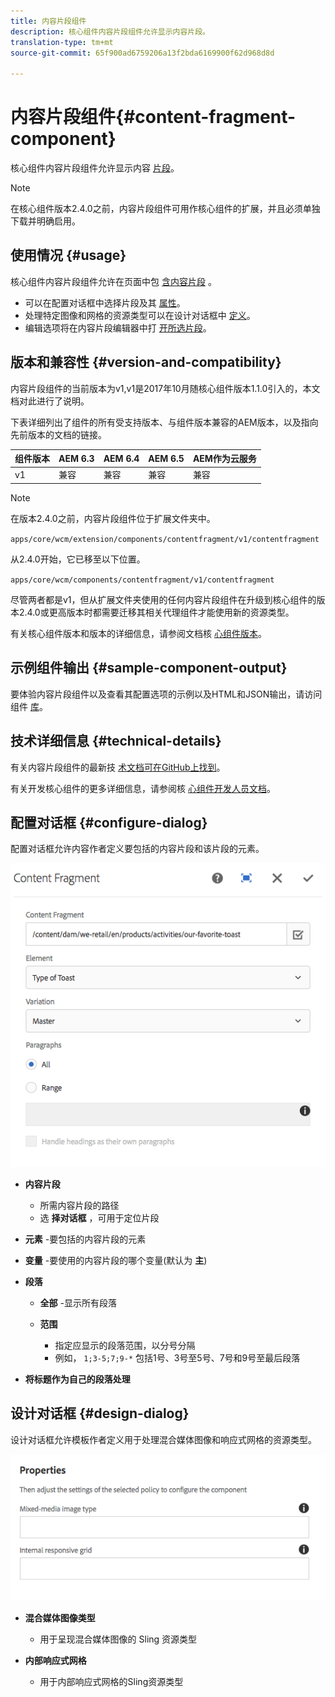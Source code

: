 ```yaml
---
title: 内容片段组件
description: 核心组件内容片段组件允许显示内容片段。
translation-type: tm+mt
source-git-commit: 65f900ad6759206a13f2bda6169900f62d968d8d

---
```



# 内容片段组件{#content-fragment-component}

核心组件内容片段组件允许显示内容 [片段](https://docs.adobe.com/content/help/en/experience-manager-cloud-service/assets/content-fragments/content-fragments.html)。

>[!NOTE]
>
>在核心组件版本2.4.0之前，内容片段组件可用作核心组件的扩展，并且必须单独下载并明确启用。

## 使用情况 {#usage}

核心组件内容片段组件允许在页面中包 [含内容片段](https://docs.adobe.com/content/help/en/experience-manager-cloud-service/assets/content-fragments/content-fragments.html) 。

* 可以在配置对话框中选择片段及其 [属性](#configure-dialog)。
* 处理特定图像和网格的资源类型可以在设计对话框中 [定义](#design-dialog)。
* 编辑选项将在内容片段编辑器中打 [开所选片段](https://docs.adobe.com/content/help/en/experience-manager-cloud-service/assets/content-fragments/content-fragments-variations.html)。

## 版本和兼容性 {#version-and-compatibility}

内容片段组件的当前版本为v1,v1是2017年10月随核心组件版本1.1.0引入的，本文档对此进行了说明。

下表详细列出了组件的所有受支持版本、与组件版本兼容的AEM版本，以及指向先前版本的文档的链接。

| 组件版本 | AEM 6.3 | AEM 6.4 | AEM 6.5 | AEM作为云服务 |
|--- |--- |--- |---|---|
| v1 | 兼容 | 兼容 | 兼容 | 兼容 |

>[!NOTE]
>
>在版本2.4.0之前，内容片段组件位于扩展文件夹中。
>
> `apps/core/wcm/extension/components/contentfragment/v1/contentfragment`
> 
>从2.4.0开始，它已移至以下位置。
>
>`apps/core/wcm/components/contentfragment/v1/contentfragment`
>
>尽管两者都是v1，但从扩展文件夹使用的任何内容片段组件在升级到核心组件的版本2.4.0或更高版本时都需要迁移其相关代理组件才能使用新的资源类型。

有关核心组件版本和版本的详细信息，请参阅文档核 [心组件版本](versions.md)。

## 示例组件输出 {#sample-component-output}

要体验内容片段组件以及查看其配置选项的示例以及HTML和JSON输出，请访问组件 [库](https://adobe.com/go/aem_cmp_library_cf)。

## 技术详细信息 {#technical-details}

有关内容片段组件的最新技 [术文档可在GitHub上找到](https://adobe.com/go/aem_cmp_tech_cf_v1)。

有关开发核心组件的更多详细信息，请参阅核 [心组件开发人员文档](developing.md)。

## 配置对话框 {#configure-dialog}

配置对话框允许内容作者定义要包括的内容片段和该片段的元素。

![](assets/chlimage_1-87.png)

* **内容片段**

   * 所需内容片段的路径
   * 选 **择对话框** ，可用于定位片段

* **元素** -要包括的内容片段的元素
* **变量** -要使用的内容片段的哪个变量(默认为 **主**)

* **段落**

   * **全部** -显示所有段落
   * **范围**

      * 指定应显示的段落范围，以分号分隔
      * 例如， `1;3-5;7;9-*` 包括1号、3号至5号、7号和9号至最后段落

* **将标题作为自己的段落处理**

## 设计对话框 {#design-dialog}

设计对话框允许模板作者定义用于处理混合媒体图像和响应式网格的资源类型。

![](assets/chlimage_1-88.png)

* **混合媒体图像类型**

   * 用于呈现混合媒体图像的 Sling 资源类型

* **内部响应式网格**

   * 用于内部响应式网格的Sling资源类型

